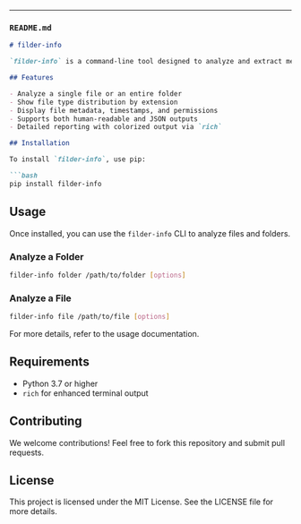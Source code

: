---

### **`README.md`**

````markdown
# filder-info

`filder-info` is a command-line tool designed to analyze and extract metadata from files and folders. With a range of features, it provides detailed reports, customizable filters, and statistics.

## Features

- Analyze a single file or an entire folder
- Show file type distribution by extension
- Display file metadata, timestamps, and permissions
- Supports both human-readable and JSON outputs
- Detailed reporting with colorized output via `rich`

## Installation

To install `filder-info`, use pip:

```bash
pip install filder-info
````

## Usage

Once installed, you can use the `filder-info` CLI to analyze files and folders.

### Analyze a Folder

```bash
filder-info folder /path/to/folder [options]
```

### Analyze a File

```bash
filder-info file /path/to/file [options]
```

For more details, refer to the usage documentation.

## Requirements

* Python 3.7 or higher
* `rich` for enhanced terminal output

## Contributing

We welcome contributions! Feel free to fork this repository and submit pull requests.

## License

This project is licensed under the MIT License. See the LICENSE file for more details.

````